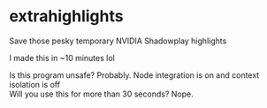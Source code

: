 # extrahighlights
Save those pesky temporary NVIDIA Shadowplay highlights  
  
I made this in ~10 minutes lol  
  
Is this program unsafe? Probably. Node integration is on and context isolation is off  
Will you use this for more than 30 seconds? Nope.
